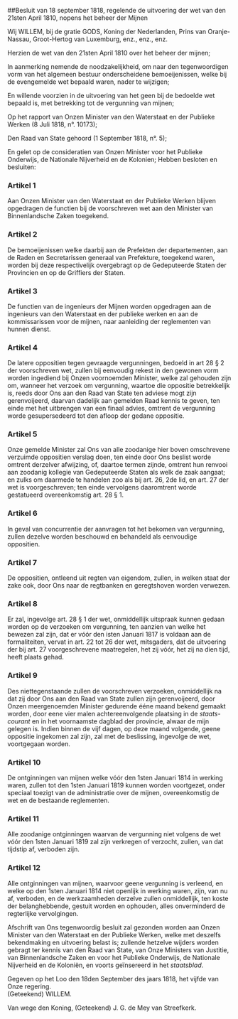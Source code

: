 <meta http-equiv='Content-Type' content='text/html; charset=utf-8' />

##Besluit van 18 september 1818, regelende de uitvoering der wet van den 21sten April 1810, nopens het beheer der Mijnen

Wij WILLEM, bij de gratie GODS, Koning der Nederlanden, Prins van Oranje-Nassau, Groot-Hertog van Luxemburg, enz., enz., enz.

Herzien de wet van den 21sten April 1810 over het beheer der mijnen;

In aanmerking nemende de noodzakelijkheid, om naar den tegenwoordigen vorm van het algemeen bestuur onderscheidene bemoeijenissen, welke bij de evengemelde wet bepaald waren, nader te wijzigen;

En willende voorzien in de uitvoering van het geen bij de bedoelde wet bepaald is, met betrekking tot de vergunning van mijnen;

Op het rapport van Onzen Minister van den Waterstaat en der Publieke Werken (8 Juli 1818, n°. 10173);

Den Raad van State gehoord (1 September 1818, n°. 5);

En gelet op de consideratien van Onzen Minister voor het Publieke Onderwijs, de Nationale Nijverheid en de Kolonien;
Hebben besloten en besluiten:    

### Artikel  1  

Aan Onzen Minister van den Waterstaat en der Publieke Werken blijven opgedragen de functien bij de voorschreven wet aan den Minister van Binnenlandsche Zaken toegekend.  

### Artikel  2  

De bemoeijenissen welke daarbij aan de Prefekten der departementen, aan de Raden en Secretarissen generaal van Prefekture, toegekend waren, worden bij deze respectivelijk overgebragt op de Gedeputeerde Staten der Provincien en op de Griffiers der Staten.  

### Artikel  3  

De functien van de ingenieurs der Mijnen worden opgedragen aan de ingenieurs van den Waterstaat en der publieke werken en aan de kommissarissen voor de mijnen, naar aanleiding der reglementen van hunnen dienst.  

### Artikel  4  

De latere oppositien tegen gevraagde vergunningen, bedoeld in art 28 § 2 der voorschreven wet, zullen bij eenvoudig rekest in den gewonen vorm worden ingediend bij Onzen voornoemden Minister, welke zal gehouden zijn om, wanneer het verzoek om vergunning, waartoe die oppositie betrekkelijk is, reeds door Ons aan den Raad van State ten adviese mogt zijn gerenvoijeerd, daarvan dadelijk aan gemelden Raad kennis te geven, ten einde met het uitbrengen van een finaal advies, omtrent de vergunning worde gesupersedeerd tot den afloop der gedane oppositie.  

### Artikel  5  

Onze gemelde Minister zal Ons van alle zoodanige hier boven omschrevene verzuimde oppositien verslag doen, ten einde door Ons beslist worde omtrent derzelver afwijzing, of, daartoe termen zijnde, omtrent hun renvooi aan zoodanig kollegie van Gedeputeerde Staten als welk de zaak aangaat; en zulks om daarmede te handelen zoo als bij art. 26, 2de lid, en art. 27 der wet is voorgeschreven; ten einde vervolgens daaromtrent worde gestatueerd overeenkomstig art. 28 § 1.  

### Artikel  6  

In geval van concurrentie der aanvragen tot het bekomen van vergunning, zullen dezelve worden beschouwd en behandeld als eenvoudige oppositien.  

### Artikel  7  

De oppositien, ontleend uit regten van eigendom, zullen, in welken staat der zake ook, door Ons naar de regtbanken en geregtshoven worden verwezen.  

### Artikel  8  

Er zal, ingevolge art. 28 § 1 der wet, onmiddellijk uitspraak kunnen gedaan worden op de verzoeken om vergunning, ten aanzien van welke het bewezen zal zijn, dat er vóór den isten Januari 1817 is voldaan aan de formaliteiten, vervat in art. 22 tot 26 der wet, mitsgaders, dat de uitvoering der bij art. 27 voorgeschrevene maatregelen, het zij vóór, het zij na dien tijd, heeft plaats gehad.  

### Artikel  9  

Des niettegenstaande zullen de voorschreven verzoeken, onmiddellijk na dat zij door Ons aan den Raad van State zullen zijn gerenvoijeerd, door Onzen meergenoemden Minister gedurende ééne maand bekend gemaakt worden, door eene vier malen achtereenvolgende plaatsing in de *staats-courant* en in het voornaamste dagblad der provincie, alwaar de mijn gelegen is. Indien binnen de vijf dagen, op deze maand volgende, geene oppositie ingekomen zal zijn, zal met de beslissing, ingevolge de wet, voortgegaan worden.  

### Artikel  10  

De ontginningen van mijnen welke vóór den 1sten Januari 1814 in werking waren, zullen tot den 1sten Januari 1819 kunnen worden voortgezet, onder speciaal toezigt van de administratie over de mijnen, overeenkomstig de wet en de bestaande reglementen.  

### Artikel  11  

Alle zoodanige ontginningen waarvan de vergunning niet volgens de wet vóór den 1sten Januari 1819 zal zijn verkregen of verzocht, zullen, van dat tijdstip af, verboden zijn.  

### Artikel  12  

Alle ontginningen van mijnen, waarvoor geene vergunning is verleend, en welke op den 1sten Januari 1814 niet openlijk in werking waren, zijn, van nu af, verboden, en de werkzaamheden derzelve zullen onmiddellijk, ten koste der belanghebbende, gestuit worden en ophouden, alles onverminderd de regterlijke vervolgingen.  

Afschrift van Ons tegenwoordig besluit zal gezonden worden aan Onzen Minister van den Waterstaat en der Publieke Werken, welke met deszelfs bekendmaking en uitvoering belast is; zullende hetzelve wijders worden gebragt ter kennis van den Raad van State, van Onze Ministers van Justitie, van Binnenlandsche Zaken en voor het Publieke Onderwijs, de Nationale Nijverheid en de Koloniën, en voorts geïnsereerd in het *staatsblad*.   

Gegeven op het Loo 
den 18den September des jaars 1818, het vijfde van Onze regering.  
(Geteekend) WILLEM.  

Van wege den Koning, 
(Geteekend) J. G. de Mey van Streefkerk.   
